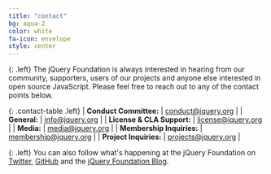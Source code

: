 ```yaml
---
title: "contact"
bg: aqua-2
color: white
fa-icon: envelope
style: center
---
```


{: .left}
The jQuery Foundation is always interested in hearing from our community, supporters, users of our projects and anyone else interested in open source JavaScript. Please feel free to reach out to any of the contact points below.

{: .contact-table .left}
| **Conduct Committee:** | [conduct@jquery.org][] |
| **General:** | [info@jquery.org][] |
| **License & CLA Support:** | [license@jquery.org][] |
| **Media:** | [media@jquery.org][] |
| **Membership Inquiries:** | [membership@jquery.org][] |
| **Project Inquiries:** | [projects@jquery.org][] |

{: .left}
You can also follow what's happening at the jQuery Foundation on [Twitter][], [GitHub][] and the [jQuery Foundation Blog][].

[conduct@jquery.org]: mailto:conduct@jquery.org
[info@jquery.org]: mailto:info@jquery.org
[license@jquery.org]: mailto:license@jquery.org
[media@jquery.org]: mailto:media@jquery.org
[membership@jquery.org]: mailto:membership@jquery.org
[projects@jquery.org]: mailto:projects@jquery.org
[Twitter]: https://twitter.com/jquery/
[GitHub]: https://github.com/jquery-foundation/
[jQuery Foundation Blog]: https://blog.jquery.org
